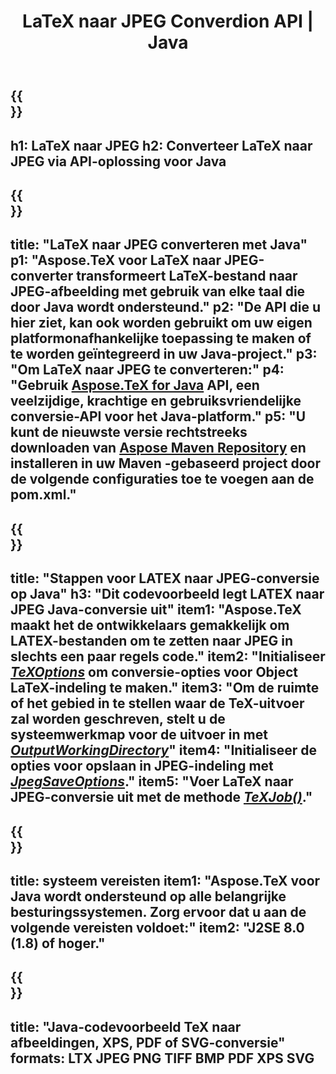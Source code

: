 ﻿---
translation: true
template: /_templates/_conversion-child-java.md
title: LaTeX naar JPEG Converdion API | Java
description: LaTeX naar JPEG-conversiefunctionaliteit. Integreer deze on-premise Java-bibliotheek in uw project of gebruik platformonafhankelijke applicaties om LaTeX naar JPEG te converteren.
keywords: latex naar jpeg api java, latex2jpeg integreren
url: /java/conversion/latex-to-jpeg/
family: tex
platformtag: java
feature: conversion
informat: LATEX
outformat: JPEG
otherformats: PNG PDF TIFF JPEG
---

{{<section banner>}}
---
h1: LaTeX naar JPEG
h2: Converteer LaTeX naar JPEG via API-oplossing voor Java
---

{{<section overview>}}
---
title: "LaTeX naar JPEG converteren met Java"
p1: "Aspose.TeX voor LaTeX naar JPEG-converter transformeert LaTeX-bestand naar JPEG-afbeelding met gebruik van elke taal die door Java wordt ondersteund."
p2: "De API die u hier ziet, kan ook worden gebruikt om uw eigen platformonafhankelijke toepassing te maken of te worden geïntegreerd in uw Java-project."
p3: "Om LaTeX naar JPEG te converteren:"
p4: "Gebruik [Aspose.TeX for Java](https://products.aspose.com/tex/java) API, een veelzijdige, krachtige en gebruiksvriendelijke conversie-API voor het Java-platform."
p5: "U kunt de nieuwste versie rechtstreeks downloaden van [Aspose Maven Repository](https://repository.aspose.com/tex/) en installeren in uw Maven -gebaseerd project door de volgende configuraties toe te voegen aan de pom.xml."
---

{{<section feature1>}}
---
title: "Stappen voor LATEX naar JPEG-conversie op Java"
h3: "Dit codevoorbeeld legt LATEX naar JPEG Java-conversie uit"
item1: "Aspose.TeX maakt het de ontwikkelaars gemakkelijk om LATEX-bestanden om te zetten naar JPEG in slechts een paar regels code."
item2: "Initialiseer [*TeXOptions*](https://reference.aspose.com/tex/java/com.aspose.tex/TeXOptions) om conversie-opties voor Object LaTeX-indeling te maken."
item3: "Om de ruimte of het gebied in te stellen waar de TeX-uitvoer zal worden geschreven, stelt u de systeemwerkmap voor de uitvoer in met [*OutputWorkingDirectory*](https://reference.aspose.com/tex/java/com.aspose.tex/TeXOptions#getOutputWorkingDirectory--)"
item4: "Initialiseer de opties voor opslaan in JPEG-indeling met [*JpegSaveOptions*](https://reference.aspose.com/tex/java/com.aspose.tex.rendering/JpegSaveOptions)."
item5: "Voer LaTeX naar JPEG-conversie uit met de methode [*TeXJob()*](https://reference.aspose.com/tex/java/com.aspose.tex/TeXJob)."
---

{{<section feature2>}}
---
title: systeem vereisten
item1: "Aspose.TeX voor Java wordt ondersteund op alle belangrijke besturingssystemen. Zorg ervoor dat u aan de volgende vereisten voldoet:"
item2: "J2SE 8.0 (1.8) of hoger."
---

{{<section widget>}}
---
title: "Java-codevoorbeeld TeX naar afbeeldingen, XPS, PDF of SVG-conversie"
formats: LTX JPEG PNG TIFF BMP PDF XPS SVG
---